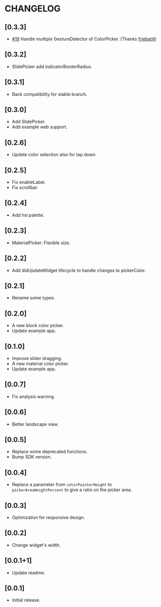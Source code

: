 # CHANGELOG

## [0.3.3]

* [#19](https://github.com/mchome/flutter_colorpicker/pull/19) Handle multiple GestureDetector of ColorPicker.
    (Thanks [friebetill](https://github.com/friebetill))

## [0.3.2]

* SlidePicker add indicatorBorderRadius.

## [0.3.1]

* Back compatibility for stable branch.

## [0.3.0]

* Add SlidePicker.
* Add example web support.

## [0.2.6]

* Update color selection also for tap down.

## [0.2.5]

* Fix enableLabel.
* Fix scrollbar.

## [0.2.4]

* Add hsl palette.

## [0.2.3]

* MaterialPicker: Flexible size.

## [0.2.2]

* Add didUpdateWidget lifecycle to handle changes to pickerColor.

## [0.2.1]

* Rename some types.

## [0.2.0]

* A new block color picker.
* Update example app.

## [0.1.0]

* Improve slider dragging.
* A new material color picker.
* Update example app.

## [0.0.7]

* Fix analysis warning.

## [0.0.6]

* Better landscape view.

## [0.0.5]

* Replace some deprecated functions.
* Bump SDK version.

## [0.0.4]

* Replace a parameter from `colorPainterHeight` to `pickerAreaHeightPercent` to give a ratio on the picker area.

## [0.0.3]

* Optimization for responsive design.

## [0.0.2]

* Change widget's width.

## [0.0.1+1]

* Update readme.

## [0.0.1]

* Initial release.
